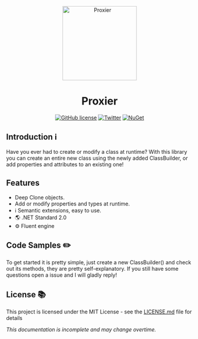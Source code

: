 <div align="center">
  <a href="https://github.com/redbaty/Proxier">
    <img alt="Proxier" width="200" heigth="200" src="https://image.flaticon.com/icons/svg/51/51650.svg">
  </a>
  <h1>Proxier</h1>
    
[![GitHub license](https://img.shields.io/github/license/redbaty/Proxier.svg)](https://github.com/redbaty/Proxier/blob/master/LICENSE) [![Twitter](https://img.shields.io/twitter/url/https/github.com/redbaty/Proxier.svg?style=social)](https://twitter.com/intent/tweet?text=Wow:&url=https%3A%2F%2Fgithub.com%2Fredbaty%2FProxier) [![NuGet](https://img.shields.io/nuget/dt/Proxier.svg)](https://www.nuget.org/packages/Proxier/)
</div>


## Introduction :information_source:

Have you ever had to create or modify a class at runtime? With this library you can create an entire new class using the newly added ClassBuilder, or add properties and attributes to an existing one!

## Features

* Deep Clone objects.
* Add or modify properties and types at runtime.
*  ℹ️ Semantic extensions, easy to use.
* 🌎 .NET Standard 2.0
* ⚙️ Fluent engine

## Code Samples :pencil2:

To get started it is pretty simple, just create a new ClassBuilder() and check out its methods, they are pretty self-explanatory. If you still have some questions open a issue and I will gladly reply!

## License :books:

This project is licensed under the MIT License - see the [LICENSE.md](LICENSE) file for details

*This documentation is incomplete and may change overtime.*
